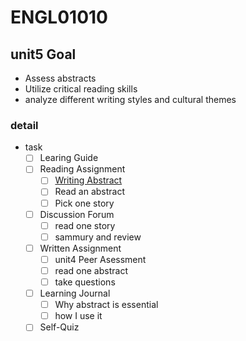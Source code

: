 # ENGL01010

## unit5 Goal

- Assess abstracts
- Utilize critical reading skills
- analyze different writing styles and cultural themes

### detail

- task
  - [ ] Learing Guide
  - [ ] Reading Assignment
    - [ ] [Writing Abstract](https://my.uopeople.edu/pluginfile.php/1530280/mod_book/chapter/316596/ENGL0101.U5.Abstract%20Updated.pdf)
    - [ ] Read an abstract
    - [ ] Pick one story
  - [ ] Discussion Forum
    - [ ] read one story
    - [ ] sammury and review
  - [ ] Written Assignment
    - [ ] unit4 Peer Asessment
    - [ ] read one abstract
    - [ ] take questions
  - [ ] Learning Journal
    - [ ] Why abstract is essential
    - [ ] how I use it
  - [ ] Self-Quiz
